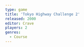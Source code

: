 ```yaml
---
type: game
title: 'Tokyo Highway Challenge 2'
released: 2000
editor: Crave
players: 2
genres:
  - Course
---
```

